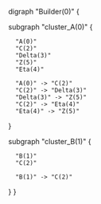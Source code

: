 digraph "Builder(0)" {

  subgraph "cluster_A(0)" {

      "A(0)"
      "C(2)"
      "Delta(3)"
      "Z(5)"
      "Eta(4)"

      "A(0)" -> "C(2)"
      "C(2)" -> "Delta(3)"
      "Delta(3)" -> "Z(5)"
      "C(2)" -> "Eta(4)"
      "Eta(4)" -> "Z(5)"

  }

  subgraph "cluster_B(1)" {

      "B(1)"
      "C(2)"

      "B(1)" -> "C(2)"

  }
}
